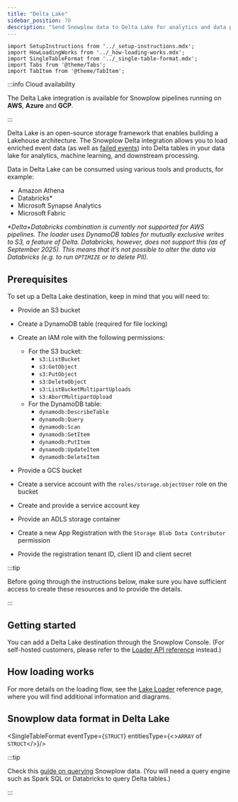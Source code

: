```yaml
---
title: "Delta Lake"
sidebar_position: 70
description: "Send Snowplow data to Delta Lake for analytics and data processing"
---
```


```mdx-code-block
import SetupInstructions from '../_setup-instructions.mdx';
import HowLoadingWorks from '../_how-loading-works.mdx';
import SingleTableFormat from '../_single-table-format.mdx';
import Tabs from '@theme/Tabs';
import TabItem from '@theme/TabItem';
```

:::info Cloud availability

The Delta Lake integration is available for Snowplow pipelines running on **AWS**, **Azure** and **GCP**.

:::

Delta Lake is an open-source storage framework that enables building a Lakehouse architecture. The Snowplow Delta integration allows you to load enriched event data (as well as [failed events](/docs/fundamentals/failed-events/index.md)) into Delta tables in your data lake for analytics, machine learning, and downstream processing.

Data in Delta Lake can be consumed using various tools and products, for example:

* Amazon Athena
* Databricks*
* Microsoft Synapse Analytics
* Microsoft Fabric

_*Delta+Databricks combination is currently not supported for AWS pipelines. The loader uses DynamoDB tables for mutually exclusive writes to S3, a feature of Delta. Databricks, however, does not support this (as of September 2025). This means that it’s not possible to alter the data via Databricks (e.g. to run `OPTIMIZE` or to delete PII)._

## Prerequisites

To set up a Delta Lake destination, keep in mind that you will need to:

<Tabs groupId="cloud" queryString lazy>
  <TabItem value="aws" label="AWS" default>

* Provide an S3 bucket
* Create a DynamoDB table (required for file locking)
* Create an IAM role with the following permissions:
  * For the S3 bucket:
    * `s3:ListBucket`
    * `s3:GetObject`
    * `s3:PutObject`
    * `s3:DeleteObject`
    * `s3:ListBucketMultipartUploads`
    * `s3:AbortMultipartUpload`
  * For the DynamoDB table:
    * `dynamodb:DescribeTable`
    * `dynamodb:Query`
    * `dynamodb:Scan`
    * `dynamodb:GetItem`
    * `dynamodb:PutItem`
    * `dynamodb:UpdateItem`
    * `dynamodb:DeleteItem`


  </TabItem>
  <TabItem value="gcp" label="GCP">

* Provide a GCS bucket
* Create a service account with the `roles/storage.objectUser` role on the bucket
* Create and provide a service account key


  </TabItem>
  <TabItem value="azure" label="Azure">

* Provide an ADLS storage container
* Create a new App Registration with the `Storage Blob Data Contributor` permission
* Provide the registration tenant ID, client ID and client secret


  </TabItem>
</Tabs>

:::tip

Before going through the instructions below, make sure you have sufficient access to create these resources and to provide the details.

:::

## Getting started

You can add a Delta Lake destination through the Snowplow Console. (For self-hosted customers, please refer to the [Loader API reference](/docs/api-reference/loaders-storage-targets/lake-loader/index.md) instead.)

<SetupInstructions destinationName="Delta" connectionType="Delta" />

## How loading works

<HowLoadingWorks/>

For more details on the loading flow, see the [Lake Loader](/docs/api-reference/loaders-storage-targets/lake-loader/index.md) reference page, where you will find additional information and diagrams.

## Snowplow data format in Delta Lake

<SingleTableFormat eventType={<code>STRUCT</code>} entitiesType={<><code>ARRAY</code> of <code>STRUCT</code></>}/>

:::tip

Check this [guide on querying](/docs/destinations/warehouses-lakes/querying-data/index.md?warehouse=databricks) Snowplow data. (You will need a query engine such as Spark SQL or Databricks to query Delta tables.)

:::
